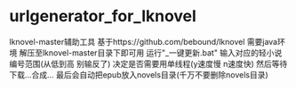 # urlgenerator_for_lknovel
lknovel-master辅助工具
基于https://github.com/bebound/lknovel
需要java环境
解压至lknovel-master目录下即可用
运行"_一键更新.bat"
输入对应的轻小说编号范围(从低到高 别输反了)
决定是否需要用单线程(y速度慢 n速度快) 
然后等待下载...合成...
最后会自动把epub放入novels目录(千万不要删除novels目录)

